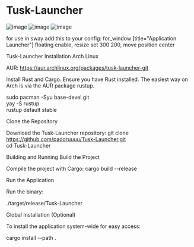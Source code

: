 # Tusk-Launcher

![image](https://github.com/user-attachments/assets/8f8fa1b5-3117-40fa-b7ec-c277492cccfb)
![image](https://github.com/user-attachments/assets/8c53b192-1d0f-45de-85e9-cef055f1d353)
![image](https://github.com/user-attachments/assets/acc5f17b-36ae-4344-bf08-5b71d883e1f9)


for use in sway add this to your config: for_window [title="Application Launcher"] floating enable, resize set 300 200, move position center





Tusk-Launcher Installation Arch Linux

AUR: https://aur.archlinux.org/packages/tusk-launcher-git

Install Rust and Cargo. Ensure you have Rust installed. The easiest way on Arch is via the AUR package rustup.

sudo pacman -Syu base-devel git  
yay -S rustup  
rustup default stable  

Clone the Repository

Download the Tusk-Launcher repository:
git clone https://github.com/padoruuuu/Tusk-Launcher.git  
cd Tusk-Launcher  

Building and Running
Build the Project

Compile the project with Cargo:
cargo build --release  

Run the Application

Run the binary:

./target/release/Tusk-Launcher  

Global Installation (Optional)

To install the application system-wide for easy access:

cargo install --path .  

